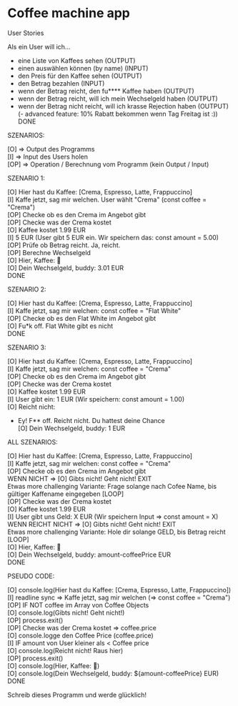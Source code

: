 # Coffee machine app

User Stories

Als ein User will ich...
- eine Liste von Kaffees sehen (OUTPUT)
- einen auswählen können (by name) (INPUT)
- den Preis für den Kaffee sehen (OUTPUT)
- den Betrag bezahlen (INPUT)
- wenn der Betrag reicht, den fu**** Kaffee haben (OUTPUT)
- wenn der Betrag reicht, will ich mein Wechselgeld haben (OUTPUT)
- wenn der Betrag nicht reicht, will ich krasse Rejection haben (OUTPUT)
(- advanced feature: 10% Rabatt bekommen wenn Tag Freitag ist :))
DONE

SZENARIOS:

[O] => Output des Programms<br />
[I] => Input des Users holen<br />
[OP] => Operation / Berechnung vom Programm (kein Output / Input)<br />

SZENARIO 1:

[O] Hier hast du Kaffee: [Crema, Espresso, Latte, Frappuccino]<br />
[I] Kaffe jetzt, sag mir welchen. User wählt "Crema" (const coffee = "Crema")<br />
[OP] Checke ob es den Crema im Angebot gibt<br />
[OP] Checke was der Crema kostet<br />
[O] Kaffee kostet 1.99 EUR<br />
[I] 5 EUR (User gibt 5 EUR ein. Wir speichern das: const amount = 5.00)<br />
[OP] Prüfe ob Betrag reicht. Ja, reicht.<br />
[OP] Berechne Wechselgeld<br />
[O] Hier, Kaffee: 🍜<br />
[O] Dein Wechselgeld, buddy: 3.01 EUR<br />
DONE


SZENARIO 2:

[O] Hier hast du Kaffee: [Crema, Espresso, Latte, Frappuccino]<br />
[I] Kaffe jetzt, sag mir welchen: const coffee = "Flat White"<br />
[OP] Checke ob es den Flat White im Angebot gibt<br />
[O] Fu*k off. Flat White gibt es nicht<br />
DONE

SZENARIO 3:

[O] Hier hast du Kaffee: [Crema, Espresso, Latte, Frappuccino]<br />
[I] Kaffe jetzt, sag mir welchen: const coffee = "Crema"<br />
[OP] Checke ob es den Crema im Angebot gibt<br />
[OP] Checke was der Crema kostet<br />
[O] Kaffee kostet 1.99 EUR<br />
[I] User gibt ein: 1 EUR (Wir speichern: const amount = 1.00)<br />
[O] Reicht nicht:<br />
   - Ey! F** off. Reicht nicht. Du hattest deine Chance<br />
[O] Dein Wechselgeld, buddy: 1 EUR<br />


ALL SZENARIOS:

[O] Hier hast du Kaffee: [Crema, Espresso, Latte, Frappuccino]<br />
[I] Kaffe jetzt, sag mir welchen: const coffee = "Crema"<br />
[OP] Checke ob es den Crema im Angebot gibt<br />
    WENN NICHT => [O] Gibts nicht! Geht nicht! EXIT<br />
	Etwas more challenging Variante: Frage solange nach Cofee Name, bis gültiger Kaffename eingegeben [LOOP]<br />
[OP] Checke was der Crema kostet<br />
[O] Kaffee kostet 1.99 EUR<br />
[I] User gibt uns Geld: X EUR (Wir speichern Input => const amount = X)<br />
    WENN REICHT NICHT => [O] Gibts nicht! Geht nicht! EXIT<br />
	Etwas more challenging Variante: Hole dir solange GELD, bis Betrag reicht [LOOP]<br />
[O] Hier, Kaffee: 🍜<br />
[O] Dein Wechselgeld, buddy: amount-coffeePrice EUR<br />
DONE<br />

PSEUDO CODE:

[O] console.log(Hier hast du Kaffee: [Crema, Espresso, Latte, Frappuccino])<br />
[I] readline sync => Kaffe jetzt, sag mir welchen (=> const coffee = "Crema")<br />
[OP] IF NOT coffee im Array von Coffee Objects<br />
    [O] console.log(Gibts nicht! Geht nicht!)<br />
	[OP] process.exit()<br />
[OP] Checke was der Crema kostet => coffee.price<br />
[O] console.logge den Coffee Price (coffee.price)<br />
[I] IF amount von User kleiner als < Coffee price<br />
    [O] console.log(Reicht nicht! Raus hier)<br />
	[OP] process.exit()<br />
[O] console.log(Hier, Kaffee: 🍜)<br />
[O] console.log(Dein Wechselgeld, buddy: ${amount-coffeePrice} EUR)<br />
DONE<br />

Schreib dieses Programm und werde glücklich!
